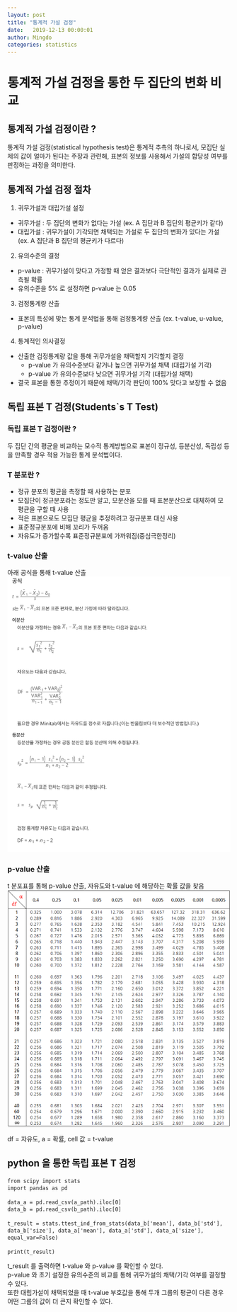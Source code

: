 ```yaml
---
layout: post  
title: "통계적 가설 검정"  
date:   2019-12-13 00:00:01  
author: Mingdo  
categories: statistics 
---
```


# 통계적 가설 검정을 통한 두 집단의 변화 비교

## 통계적 가설 검정이란 ? 
통계적 가설 검정(statistical hypothesis test)은 통계적 추측의 하나로서, 모집단 실제의 값이 얼마가 된다는 주장과 관련해, 표본의 정보를 사용해서 가설의 합당성 여부를 판정하는 과정을 의미한다.

## 통계적 가설 검정 절차
1. 귀무가설과 대립가설 설정
- 귀무가설 : 두 집단의 변화가 없다는 가설 (ex. A 집단과 B 집단의 평균키가 같다)
- 대립가설 : 귀무가설이 기각되면 채택되는 가설로 두 집단의 변화가 있다는 가설 (ex. A 집단과 B 집단의 평균키가 다르다)
2. 유의수준의 결정
- p-value : 귀무가설이 맞다고 가정할 때 얻은 결과보다 극단적인 결과가 실제로 관측될 확률
- 유의수준을 5% 로 설정하면 p-value 는 0.05
3. 검정통계량 산출
- 표본의 특성에 맞는 통계 분석법을 통해 검정통계량 산출 (ex. t-value, u-value, p-value)
4. 통계적인 의사결정
- 산출한 검정통계량 값을 통해 귀무가설을 채택할지 기각할지 결정
    - p-value 가 유의수준보다 같거나 높으면 귀무가설 채택 (대립가설 기각)
    - p-value 가 유의수준보다 낮으면 귀무가설 기각 (대립가설 채택)
- 결국 표본을 통한 추정이기 때문에 채택/기각 판단이 100% 맞다고 보장할 수 없음

## 독립 표본 T 검정(Students`s T Test)
### 독립 표본 T 검정이란 ?
두 집단 간의 평균을 비교하는 모수적 통계방법으로 표본이 정규성, 등분산성, 독립성 등을 만족할 경우 적용 가능한 통계 분석법이다.

### T 분포란 ?
- 정규 분포의 평균을 측정할 때 사용하는 분포
- 모집단이 정규분포라는 정도만 알고, 모분산을 모를 때 표본분산으로 대체하여 모 평균을 구할 때 사용
- 적은 표본으로도 모집단 평균을 추정하려고 정규분포 대신 사용
- 표준정규분포에 비해 꼬리가 두꺼움
- 자유도가 증가할수록 표준정규분포에 가까워짐(중심극한정리)

### t-value 산출
아래 공식을 통해 t-value 산출
![](/img/statistics/t-value-formula.png)

### p-value 산출
t 분포표를 통해 p-value 산출, 자유도와 t-value 에 해당하는 확률 값을 찾음
![](/img/statistics/t-distribution.png)

df = 자유도, a = 확률, cell 값 = t-value

## python 을 통한 독립 표본 T 검정
```
from scipy import stats
import pandas as pd

data_a = pd.read_csv(a_path).iloc[0]
data_b = pd.read_csv(b_path).iloc[0]

t_result = stats.ttest_ind_from_stats(data_b['mean'], data_b['std'], data_b['size'], data_a['mean'], data_a['std'], data_a['size'], equal_var=False)

print(t_result)
```
t_result 를 출력하면 t-value 와 p-value 를 확인할 수 있다.  
p-value 와 초기 설정한 유의수준의 비교를 통해 귀무가설의 채택/기각 여부를 결정할 수 있다.  
또한 대립가설이 채택되었을 때 t-value 부호값을 통해 두개 그룹의 평균이 다른 경우 어떤 그룹의 값이 더 큰지 확인할 수 있다.   
